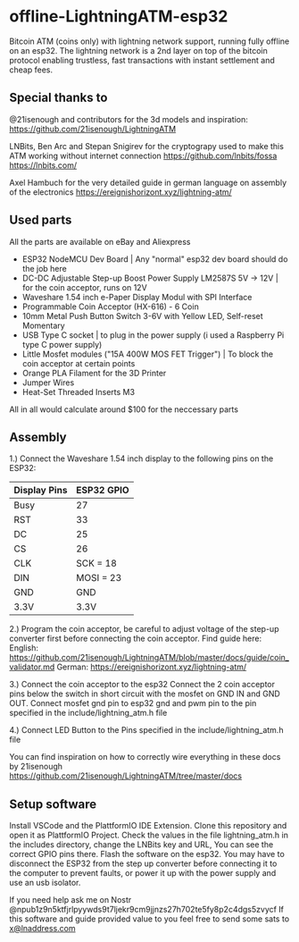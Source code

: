 # offline-LightningATM-esp32
Bitcoin ATM (coins only) with lightning network support, running fully offline on an esp32. 
The lightning network is a 2nd layer on top of the bitcoin protocol enabling trustless, fast transactions with instant settlement and cheap fees.

## Special thanks to
@21isenough and contributors for the 3d models and inspiration:
https://github.com/21isenough/LightningATM

LNBits, Ben Arc and Stepan Snigirev for the cryptograpy used to make this ATM working without internet connection
https://github.com/lnbits/fossa
https://lnbits.com/

Axel Hambuch for the very detailed guide in german language on assembly of the electronics
https://ereignishorizont.xyz/lightning-atm/

## Used parts
All the parts are available on eBay and Aliexpress

* ESP32 NodeMCU Dev Board | Any "normal" esp32 dev board should do the job here
* DC-DC Adjustable Step-up Boost Power Supply LM2587S 5V -> 12V | for the coin acceptor, runs on 12V
* Waveshare 1.54 inch e-Paper Display Modul with SPI Interface
* Programmable Coin Acceptor (HX-616) - 6 Coin
* 10mm Metal Push Button Switch 3-6V with Yellow LED, Self-reset Momentary
* USB Type C socket | to plug in the power supply (i used a Raspberry Pi type C power supply)
* Little Mosfet modules ("15A 400W MOS FET Trigger") | To block the coin acceptor at certain points
* Orange PLA Filament for the 3D Printer
* Jumper Wires
* Heat-Set Threaded Inserts M3

All in all would calculate around $100 for the neccessary parts

## Assembly

1.)
Connect the Waveshare 1.54 inch display to the following pins on the ESP32:

| Display Pins                                                        | ESP32 GPIO |
|---------------------------------------------------------------------|------------|
| Busy                                                                | 27         |
| RST                                                                 | 33         |
| DC                                                                  | 25         |
| CS                                                                  | 26         |
| CLK                                                                 | SCK = 18   |
| DIN                                                                 | MOSI = 23  |
| GND                                                                 | GND        |
| 3.3V                                                                | 3.3V       |

2.)
Program the coin acceptor, be careful to adjust voltage of the step-up converter first before connecting the coin acceptor.
Find guide here:
English: https://github.com/21isenough/LightningATM/blob/master/docs/guide/coin_validator.md
German: https://ereignishorizont.xyz/lightning-atm/

3.) Connect the coin acceptor to the esp32
    Connect the 2 coin acceptor pins below the switch in short circuit with the mosfet on GND IN and GND OUT.
    Connect mosfet gnd pin to esp32 gnd and pwm pin to the pin specified in the include/lightning_atm.h file

4.) Connect LED Button to the Pins specified in the include/lightning_atm.h file

You can find inspiration on how to correctly wire everything in these docs by 21isenough
https://github.com/21isenough/LightningATM/tree/master/docs

## Setup software

Install VSCode and the PlattformIO IDE Extension.
Clone this repository and open it as PlattformIO Project.
Check the values in the file lightning_atm.h in the includes directory, change the LNBits key and URL, You can see the correct GPIO pins there.
Flash the software on the esp32. You may have to disconnect the ESP32 from the step up converter before connecting it to the computer to prevent faults, or power it up with the power supply and use an usb isolator.

If you need help ask me on Nostr @npub1z9n5ktfjrlpyywds9t7ljekr9cm9jjnzs27h702te5fy8p2c4dgs5zvycf
If this software and guide provided value to you feel free to send some sats to x@lnaddress.com
